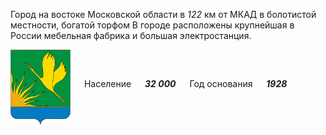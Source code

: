<!--2021-10-30 00:47:59-->
Город на востоке Московской области в *122* км от МКАД в болотистой местности, богатой торфом
В городе расположены крупнейшая в России мебельная фабрика и большая электростанция.

<img src="Shatura.gif" align="middle" width="96px"> &emsp; 
Население &emsp; ***32 000*** &emsp;
Год основания &emsp; ***1928***